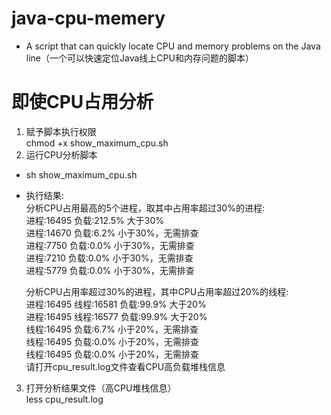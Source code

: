 # java-cpu-memery
- A script that can quickly locate CPU and memory problems on the Java line（一个可以快速定位Java线上CPU和内存问题的脚本）

# 即使CPU占用分析
1. 赋予脚本执行权限  
   chmod +x show_maximum_cpu.sh
2. 运行CPU分析脚本  
- sh show_maximum_cpu.sh  
- 执行结果:  
     分析CPU占用最高的5个进程，取其中占用率超过30%的进程:  
     进程:16495    负载:212.5%  大于30%  
     进程:14670    负载:6.2%  小于30%，无需排查  
     进程:7750    负载:0.0%  小于30%，无需排查  
     进程:7210    负载:0.0%  小于30%，无需排查  
     进程:5779    负载:0.0%  小于30%，无需排查  

     分析CPU占用率超过30%的进程，其中CPU占用率超过20%的线程:  
     进程:16495    线程:16581  负载:99.9%  大于20%  
     进程:16495    线程:16577  负载:99.9%  大于20%  
     线程:16495    负载:6.7%  小于20%，无需排查  
     线程:16495    负载:0.0%  小于20%，无需排查  
     线程:16495    负载:0.0%  小于20%，无需排查  
请打开cpu_result.log文件查看CPU高负载堆栈信息
3. 打开分析结果文件（高CPU堆栈信息）  
   less cpu_result.log
